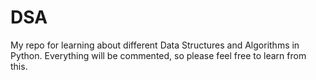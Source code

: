 # DSA
My repo for learning about different Data Structures and Algorithms in Python. Everything will be commented, so please feel free to learn from this.

